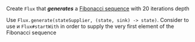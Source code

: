 Create `Flux` that ***generates*** a [Fibonacci sequence](https://en.wikipedia.org/wiki/Fibonacci_number) with 20 iterations depth
   
<div class="hint">
  Use <code>Flux.generate(stateSupplier, (state, sink) -> state)</code>.
  Consider to use и <code>Flux#startWith</code> in order to supply the very first element of the Fibonacci sequence
</div>